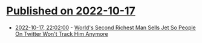 # [Published on 2022-10-17](index.md)

* [2022-10-17, 22:02:00](https://tech.slashdot.org/story/22/10/17/2051252/worlds-second-richest-man-sells-jet-so-people-on-twitter-wont-track-him-anymore?utm_source=rss1.0mainlinkanon&utm_medium=feed) - [World's Second Richest Man Sells Jet So People On Twitter Won't Track Him Anymore](https://tech.slashdot.org/story/22/10/17/2051252/worlds-second-richest-man-sells-jet-so-people-on-twitter-wont-track-him-anymore?utm_source=rss1.0mainlinkanon&utm_medium=feed)
